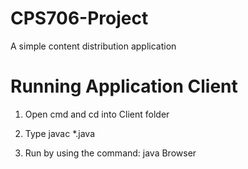 # CPS706-Project
A simple content distribution application

# Running Application Client

1. Open cmd and cd into Client folder 

2. Type javac *.java

3. Run by using the command: java Browser
